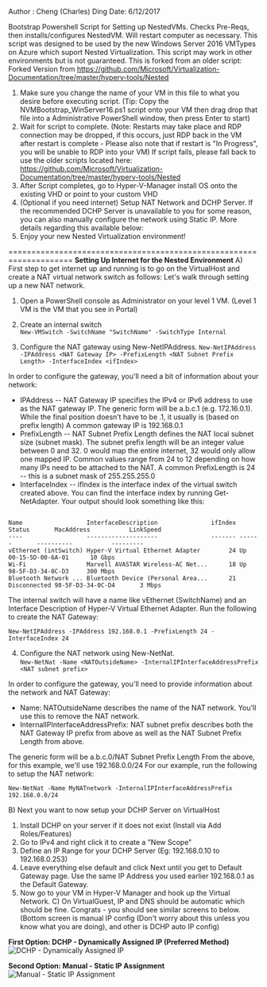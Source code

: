 Author     : Cheng (Charles) Ding
Date: 6/12/2017

Bootstrap Powershell Script for Setting up NestedVMs. Checks Pre-Reqs, then installs/configures NestedVM. Will restart computer as necessary. This script was designed to be used by the new Windows Server 2016 VMTypes on Azure which suport Nested Virtualization. This script may work in other environments but is not guaranteed. This is forked from an older script: Forked Version from https://github.com/Microsoft/Virtualization-Documentation/tree/master/hyperv-tools/Nested

1) Make sure you change the name of your VM in this file to what you desire before executing script. (Tip: Copy the NVMBootstrap_WinServer16.ps1 script onto your VM then drag drop that file into a Administrative PowerShell window, then press Enter to start)
2) Wait for script to complete. (Note: Restarts may take place and RDP connection may be dropped, if this occurs, just RDP back in the VM after restart is complete - Please also note that if restart is "In Progress", you will be unable to RDP into your VM) If script fails, please fall back to use the older scripts located here: https://github.com/Microsoft/Virtualization-Documentation/tree/master/hyperv-tools/Nested
3) After Script completes, go to Hyper-V-Manager install OS onto the existing VHD or point to your custom VHD 
4) (Optional if you need internet) Setup NAT Network and DCHP Server. If the recommended DCHP Server is unavailable to you for some reason, you can also manually configure the network using Static IP. More details regarding this available below:
5) Enjoy your new Nested Virtualization environment!

====================================================================
**Setting Up Internet for the Nested Environment**
A) First step to get internet up and running is to go on the VirtualHost and create a NAT virtual network switch as follows:
Let's walk through setting up a new NAT network.

   1. Open a PowerShell console as Administrator on your level 1 VM. (Level 1 VM is the VM that you see in Portal) 
   
   2. Create an internal switch  
   ```New-VMSwitch -SwitchName "SwitchName" -SwitchType Internal```

   3. Configure the NAT gateway using New-NetIPAddress.
   ```New-NetIPAddress -IPAddress <NAT Gateway IP> -PrefixLength <NAT Subnet Prefix Length> -InterfaceIndex <ifIndex>```
   
   In order to configure the gateway, you'll need a bit of information about your network:
   * IPAddress -- NAT Gateway IP specifies the IPv4 or IPv6 address to use as the NAT gateway IP. The generic form will be a.b.c.1 (e.g. 172.16.0.1). While the final position doesn’t have to be .1, it usually is (based on prefix length)
A common gateway IP is 192.168.0.1
   * PrefixLength -- NAT Subnet Prefix Length defines the NAT local subnet size (subnet mask). The subnet prefix length will be an integer value between 0 and 32. 0 would map the entire internet, 32 would only allow one mapped IP. Common values range from 24 to 12 depending on how many IPs need to be attached to the NAT. A common PrefixLength is 24 -- this is a subnet mask of 255.255.255.0
   * InterfaceIndex -- ifIndex is the interface index of the virtual switch created above. You can find the interface index by running Get-NetAdapter. Your output should look something like this:

```PS C:\> Get-NetAdapter

Name                  InterfaceDescription               ifIndex Status       MacAddress           LinkSpeed
----                  --------------------               ------- ------       ----------           ---------
vEthernet (intSwitch) Hyper-V Virtual Ethernet Adapter        24 Up           00-15-5D-00-6A-01      10 Gbps
Wi-Fi                 Marvell AVASTAR Wireless-AC Net...      18 Up           98-5F-D3-34-0C-D3     300 Mbps
Bluetooth Network ... Bluetooth Device (Personal Area...      21 Disconnected 98-5F-D3-34-0C-D4       3 Mbps
```
The internal switch will have a name like vEthernet (SwitchName) and an Interface Description of Hyper-V Virtual Ethernet Adapter.
Run the following to create the NAT Gateway:

```New-NetIPAddress -IPAddress 192.168.0.1 -PrefixLength 24 -InterfaceIndex 24```

  4. Configure the NAT network using New-NetNat.  
  ```New-NetNat -Name <NATOutsideName> -InternalIPInterfaceAddressPrefix <NAT subnet prefix>```

In order to configure the gateway, you'll need to provide information about the network and NAT Gateway:
  * Name: NATOutsideName describes the name of the NAT network. You'll use this to remove the NAT network.
  * InternalIPInterfaceAddressPrefix: NAT subnet prefix describes both the NAT Gateway IP prefix from above as well as the NAT Subnet Prefix Length from above.
  
The generic form will be a.b.c.0/NAT Subnet Prefix Length
From the above, for this example, we'll use 192.168.0.0/24
For our example, run the following to setup the NAT network:

```New-NetNat -Name MyNATnetwork -InternalIPInterfaceAddressPrefix 192.168.0.0/24```
	
B) Next you want to now setup your DCHP Server on VirtualHost
  1. Install DCHP on your server if it does not exist (Install via Add Roles/Features)
  2. Go to IPv4 and right click it to create a "New Scope"
  3. Define an IP Range for your DCHP Server (Eg: 192.168.0.10 to 192.168.0.253)
  4. Leave everything else default and click Next until you get to Default Gateway page. Use the same IP Address you used earlier 192.168.0.1 as the Default Gateway.
  5. Now go to your VM in Hyper-V Manager and hook up the Virtual Network.
C) On VirtualGuest, IP and DNS should be automatic which should be fine.
Congrats - you should see similar screens to below. (Bottom screen is manual IP config (Don't worry about this unless you know what you are doing), and other is DCHP auto IP config)

**First Option: DCHP - Dynamically Assigned IP (Preferred Method)**
![DCHP - Dynamically Assigned IP](https://github.com/charlieding/Virtualization-Documentation/blob/live/hyperv-tools/Nested/Screenshot%20Examples/DCHPAssignedIPNAT.PNG)

**Second Option: Manual - Static IP Assignment**
![Manual - Static IP Assignment](https://github.com/charlieding/Virtualization-Documentation/blob/live/hyperv-tools/Nested/Screenshot%20Examples/StaticIPAssignments.PNG)
